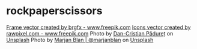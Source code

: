 # rockpaperscissors
<a href="https://www.freepik.com/vectors/frame">Frame vector created by brgfx - www.freepik.com</a>
<a href='https://www.freepik.com/vectors/icons'>Icons vector created by rawpixel.com - www.freepik.com</a>
Photo by <a href="https://unsplash.com/@dancristianp?utm_source=unsplash&utm_medium=referral&utm_content=creditCopyText">Dan-Cristian Pădureț</a> on <a href="https://unsplash.com/s/photos/paper?utm_source=unsplash&utm_medium=referral&utm_content=creditCopyText">Unsplash</a>
Photo by <a href="https://unsplash.com/@marjan_blan?utm_source=unsplash&utm_medium=referral&utm_content=creditCopyText">Marjan Blan | @marjanblan</a> on <a href="https://unsplash.com/s/photos/paper-background?utm_source=unsplash&utm_medium=referral&utm_content=creditCopyText">Unsplash</a>
  